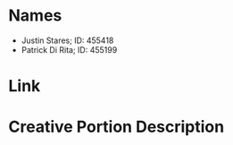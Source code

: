 # Names
* Justin Stares; ID: 455418
* Patrick Di Rita; ID: 455199

# Link

# Creative Portion Description
